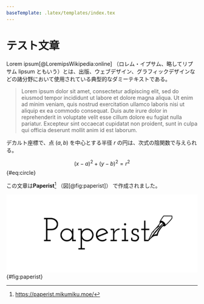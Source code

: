 ```yaml
---
baseTemplate: .latex/templates/index.tex
---
```


# テスト文章

Lorem ipsum[@LoremipsWikipedia:online] （ロレム・イプサム、略してリプサム lipsum ともいう）とは、出版、ウェブデザイン、グラフィックデザインなどの諸分野において使用されている典型的なダミーテキストである。

> Lorem ipsum dolor sit amet, consectetur adipiscing elit, sed do eiusmod tempor incididunt ut labore et dolore magna aliqua. Ut enim ad minim veniam, quis nostrud exercitation ullamco laboris nisi ut aliquip ex ea commodo consequat. Duis aute irure dolor in reprehenderit in voluptate velit esse cillum dolore eu fugiat nulla pariatur. Excepteur sint occaecat cupidatat non proident, sunt in culpa qui officia deserunt mollit anim id est laborum.

デカルト座標で、点 $(a, b)$ を中心とする半径 $r$ の円は、次式の陰関数で与えられる。

$$
(x - a)^2 + (y - b)^2 = r^2
$$ {#eq:circle}

この文章は**Paperist**[^paperist] （図[@fig:paperist]） で作成されました。

[^paperist]: https://paperist.mikumiku.moe/

![Paperist Logo](../assets/paperist-logo.png){#fig:paperist}
